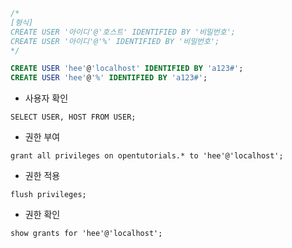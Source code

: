 
```sql
/*
[형식]
CREATE USER '아이디'@'호스트' IDENTIFIED BY '비밀번호'; 
CREATE USER '아이디'@'%' IDENTIFIED BY '비밀번호';
*/

CREATE USER 'hee'@'localhost' IDENTIFIED BY 'a123#';
CREATE USER 'hee'@'%' IDENTIFIED BY 'a123#';

```

- 사용자 확인
```
SELECT USER, HOST FROM USER;
```

- 권한 부여
```
grant all privileges on opentutorials.* to 'hee'@'localhost';
```

- 권한 적용
```
flush privileges;
```

- 권한 확인
```
show grants for 'hee'@'localhost';
```



